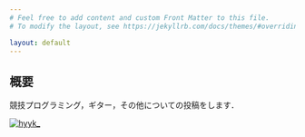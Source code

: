 ```yaml
---
# Feel free to add content and custom Front Matter to this file.
# To modify the layout, see https://jekyllrb.com/docs/themes/#overriding-theme-defaults

layout: default
---
```


## 概要

競技プログラミング，ギター，その他についての投稿をします．

<p><a href="https://atcoder.jp/users/hyyk_"><img src="https://img.shields.io/endpoint?url=https%3A%2F%2Fatcoder-badges.now.sh%2Fapi%2Fatcoder%2Fjson%2Fhyyk_" alt="hyyk_"></a><p>